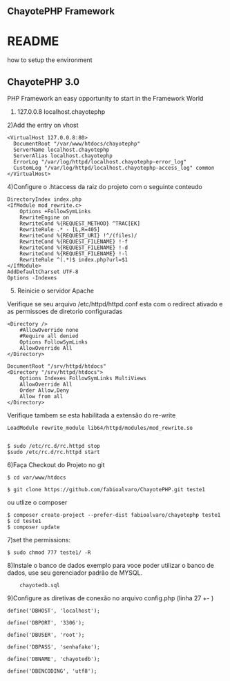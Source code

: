 
## ChayotePHP Framework 

# README #

how to setup the environment


ChayotePHP 3.0
----------------------------

PHP Framework an easy opportunity to start in the Framework World


1)
    127.0.0.8 		localhost.chayotephp

2)Add the entry on vhost

    <VirtualHost 127.0.0.8:80>
      DocumentRoot "/var/www/htdocs/chayotephp"
      ServerName localhost.chayotephp
      ServerAlias localhost.chayotephp
      ErrorLog "/var/log/httpd/localhost.chayotephp-error_log"
      CustomLog "/var/log/httpd/localhost.chayotephp-access_log" common    
    </VirtualHost>
  
  4)Configure o .htaccess da raiz do projeto com o seguinte conteudo

    DirectoryIndex index.php
    <IfModule mod_rewrite.c>
        Options +FollowSymLinks
        RewriteEngine on
        RewriteCond %{REQUEST_METHOD} ^TRAC[EK]
        RewriteRule .* - [L,R=405]
        RewriteCond %{REQUEST_URI} !^/(files)/
        RewriteCond %{REQUEST_FILENAME} !-f
        RewriteCond %{REQUEST_FILENAME} !-d
        RewriteCond %{REQUEST_FILENAME} !-l
        RewriteRule ^(.*)$ index.php?url=$1
    </IfModule>
    AddDefaultCharset UTF-8
    Options -Indexes
    
    
    
    
5) Reinicie o servidor Apache

Verifique se seu arquivo /etc/httpd/httpd.conf esta com o redirect ativado e as permissoes de diretorio configuradas

    <Directory />
        #AllowOverride none
        #Require all denied
        Options FollowSymLinks
        AllowOverride All  
    </Directory>
    
    DocumentRoot "/srv/httpd/htdocs"
    <Directory "/srv/httpd/htdocs">
        Options Indexes FollowSymLinks MultiViews
        AllowOverride All
        Order Allow,Deny
        Allow from all      
    </Directory>    
    
Verifique tambem se esta habilitada a extensão do re-write
    
    LoadModule rewrite_module lib64/httpd/modules/mod_rewrite.so

    
    $ sudo /etc/rc.d/rc.httpd stop                                                                                                                            
    $sudo /etc/rc.d/rc.httpd start  
    
    
    
6)Faça Checkout do Projeto no git
    
    $ cd var/www/htdocs
    
    $ git clone https://github.com/fabioalvaro/ChayotePHP.git teste1

ou utlize o composer

    $ composer create-project --prefer-dist fabioalvaro/chayotephp teste1
    $ cd teste1
    $ composer update

    
    
7)set the permissions:
    
    $ sudo chmod 777 teste1/ -R

    
8)Instale o banco de dados exemplo para voce poder utilizar o banco de dados, use seu gerenciador padrão de MYSQL.
    
        chayotedb.sql
        
        
9)Configure as diretivas de conexão no arquivo config.php (linha 27 +- )
    
    define('DBHOST', 'localhost');
    
    define('DBPORT', '3306');
    
    define('DBUSER', 'root');
    
    define('DBPASS', 'senhafake');
    
    define('DBNAME', 'chayotedb');
    
    define('DBENCODING', 'utf8');
        
        
        
    
    
    
